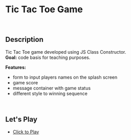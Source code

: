 # Tic Tac Toe Game
<br>

## Description
Tic Tac Toe game developed using JS Class Constructor.<br>
**Goal:** code basis for teaching purposes.

**Features:** 
- form to input players names on the splash screen
- game score
- message container with game status
- different style to winning sequence

<br>

## Let's Play
- [Click to Play](https://karinaglf.github.io/game-tic-tac-toe/)